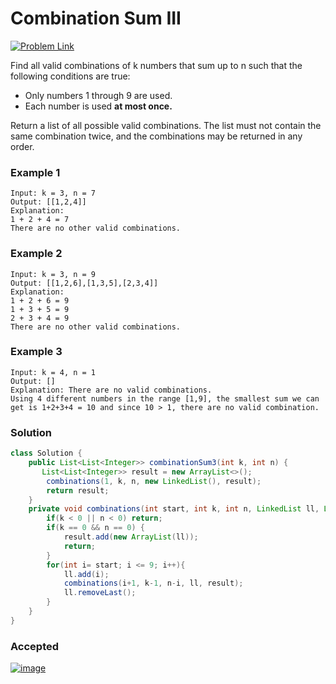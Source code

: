# Combination Sum III

[![Problem Link](https://img.shields.io/badge/-LeetCode-FFA116?style=for-the-badge&logo=LeetCode&logoColor=black)](https://leetcode.com/problems/combination-sum-iii/)

Find all valid combinations of k numbers that sum up to n such that the following conditions are true:

* Only numbers 1 through 9 are used.
* Each number is used **at most once.**

Return a list of all possible valid combinations. The list must not contain the same combination twice, and the combinations may be returned in any order.

### Example 1
```
Input: k = 3, n = 7
Output: [[1,2,4]]
Explanation:
1 + 2 + 4 = 7
There are no other valid combinations.
```
### Example 2
```
Input: k = 3, n = 9
Output: [[1,2,6],[1,3,5],[2,3,4]]
Explanation:
1 + 2 + 6 = 9
1 + 3 + 5 = 9
2 + 3 + 4 = 9
There are no other valid combinations.
```
### Example 3
```
Input: k = 4, n = 1
Output: []
Explanation: There are no valid combinations.
Using 4 different numbers in the range [1,9], the smallest sum we can get is 1+2+3+4 = 10 and since 10 > 1, there are no valid combination.
```

### Solution
```java
class Solution {
    public List<List<Integer>> combinationSum3(int k, int n) {
       List<List<Integer>> result = new ArrayList<>();
        combinations(1, k, n, new LinkedList(), result);
        return result;
    }
    private void combinations(int start, int k, int n, LinkedList ll, List<List<Integer>> result){
        if(k < 0 || n < 0) return;
        if(k == 0 && n == 0) {
            result.add(new ArrayList(ll));
            return;
        }
        for(int i= start; i <= 9; i++){
            ll.add(i);
            combinations(i+1, k-1, n-i, ll, result);
            ll.removeLast();
        }
    }
}
```

### Accepted
[![image](https://user-images.githubusercontent.com/98543049/210163394-b0c94d6f-7f2b-4831-bd96-860f8d836419.png)
](https://leetcode.com/submissions/detail/868902218/)
